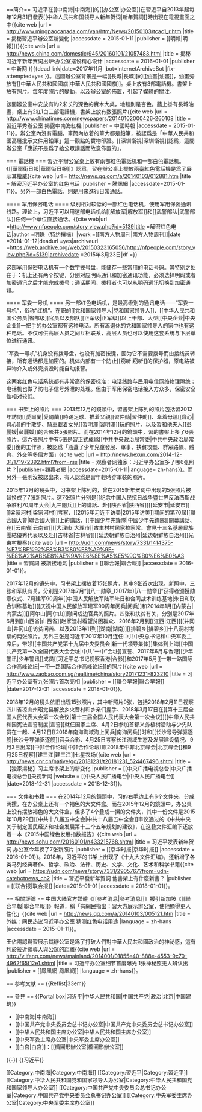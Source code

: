 ==简介==
习近平在[[中南海|中南海]]的[[办公室|办公室]]在習近平自2013年起每年12月31日發表[[中华人民共和国领导人新年贺词|新年賀詞]]時出現在電視畫面之中<ref name="ming">{{cite web |url = http://www.mingpaocanada.com/van/htm/News/20150103/tcac1_r.htm |title = 揭秘習近平辦公室新變化 |accessdate = 2015-01-11 |publisher = [[明報|明報]]}}</ref><ref>{{cite web |url = http://news.china.com/domestic/945/20160101/21057483.html |title = 揭秘习近平新年贺词出炉:办公室摆设精心设计 |accessdate = 2016-01-01 |publisher = 中新网 }}{{dead link|date=2017年11月 |bot=InternetArchiveBot |fix-attempted=yes }}</ref>。這間辦公室背景是一幅[[長城|長城]]的[[油畫|油畫]]，油畫旁放有[[中華人民共和國國旗|中華人民共和國國旗]]。桌上放有3部電話機。書架上放有照片。每年度照片的變動，以及辦公室的佈置，引起了媒體的關注<ref name="fe" /><ref name="ming"/>。

該間辦公室中安放有約2米长的深色的實木大桌，地毯則是杏色。牆上掛有長城油畫，桌上有2紅1白三部電話機，書架上放有數張照片<ref name="CD">{{cite web |url = http://www.chinatimes.com/newspapers/20140102000426-260108 |title = 習近平秀辦公室 揭露中南海紅機 |publisher = 中國時報 |accessdate = 2015-01-11}}</ref>。辦公室內沒有電腦，筆筒內放着的筆大都是鉛筆，被認爲是「中華人民共和國高層批示文件用鉛筆」這一觀點的實物印證。[[深圳衛視|深圳衛視]]認爲，這間辦公室「應該不是爲了給公眾講話而故意佈置的」<ref name="fe" />。

=== 電話機 ===
習近平辦公室桌上放有兩部紅色電話机和一部白色電話机。《[[華爾街日報|華爾街日報]]》認爲，習在辦公桌上擺放兩臺紅色電話機是爲了展示其權威<ref>{{cite web |url = http://news.qq.com/a/20140103/012881.htm |title = 解密习近平办公室的红色电话 |publisher = 騰訊網 |accessdate=2015-01-11}}</ref>。另外一部白色電話，則是用來進行日常通話<ref name="CD" />。

==== 军用保密电话 ====
级别相对较低的一部红色电话机，使用军用保密通讯线路。理论上，习近平可以用这部电话机给[[解放军|解放军]]和[[武警部队|武警部队]]任何一个单位直接通话。<ref name="解密">{{cite web|url =http://www.nfpeople.com/story_view.php?id=5139|title =解密红色电话|author =明珠（特约撰稿）|work =[[南方人物周刊|南方人物周刊]]|date =2014-01-12|deadurl =yes|archiveurl =https://web.archive.org/web/20150323165056/http://nfpeople.com/story_view.php?id=5139|archivedate =2015年3月23日|df =}}</ref>

这部军用保密电话机有一个数字拨号盘，能储存一些常用的电话号码。其特别之处在于：机上还有两个按键，分别对应明码通讯和加密通讯功能，必须选择明码或者加密通讯之后才能完成拨号；通话期间，拨打者也可以从明码通讯切换到加密通讯。<ref name="解密" />

==== 军委一号机 ====
另一部红色电话机，是最高级别的通讯电话——“军委一号机”，俗称“红机”。在职的[[党和国家领导人|党和国家领导人]]、[[中华人民共和国公务员|省部级]]官员以及部队[[正军级|正军级]]以上干部、大型[[中央企业|中央企业]]一把手的办公室都有这种电话。所有离退休的党和国家领导人的家中也有这种电话。不仅可供高层人员之间互相联系，高层人员也可以使用这套系统与下层单位进行通讯。<ref name="解密" />

“军委一号机”机身没有拨号盘，也没有加密按键，因为它不需要拨号而由接线员转接，所有通话都是加密的。机体内部有一个防止[[窃听|窃听]]的保护器，原电路被异物介入或外壳损毁时能自动报警。<ref name="解密" />

这两套红色电话系统都有非常高的保密标准：电话线路与民用电信网络物理隔绝；电话机也做了防电子信号外泄的处理。但由于军用保密电话接入方众多，保密安全性相对较低。<ref name="解密" />

=== 书架上的照片 ===
2013年12月的鏡頭中，習書架上陈列的照片包括習2012年訪問[[愛爾蘭|愛爾蘭]]時踢足球、推着父親[[習仲勛|習仲勛]]、牽着母親[[齊心|齊心]]的手散步、騎車載着女兒[[習明澤|習明澤]]玩的照片，以及習和他夫人[[彭麗媛|彭麗媛]]的合影共5張照片<ref name=ming />。而在2014年12月的鏡頭中，習的書架上多了6張照片。這六張照片中有5張是習正式成爲[[中共中央政治局常委|中共中央政治局常委]]後的工作照，被認爲「涵蓋了少年兒童發展、軍事、扶貧攻堅、群眾路線、體育、外交等多個方面」<ref name="gts">{{cite web |url = http://news.hexun.com/2014-12-31/171972392.html?from=rss |title = 观察者网独家：习近平办公室多了哪6张照片？|publisher=觀察者網 |accessdate=2015-01-11|language= zh-hans}}</ref>。而另外一張則沒被認出來<ref name="fe" />，有人認爲是習年輕時穿軍裝的照片<ref name="gts"/>。

2015年12月的镜头中，习书架上陈列的，曾在2015新年贺词中出现的5张照片被替换成了7张新照片<ref name="sohu" />。这7张照片分别是[[纪念中国人民抗日战争暨世界反法西斯战争胜利70周年大会|九三閱兵]]上的講話、赴[[陕西省|陕西省]][[延安市|延安市]][[梁家河村|梁家河村]]考察、[[2015年习近平访美|2015年访美]]期间的第70屆[[聯合國大會|聯合國大會]]上的講話、[[中國少年先鋒隊|中國少年先鋒隊]]開幕講話、在[[云南省|云南省]][[大理市|大理市]]古生村村民家拉家常、會見十三名基層民族團結優秀代表以及赴[[吉林省|吉林省]][[延边朝鲜族自治州|延边朝鲜族自治州]]光東村視察<ref>{{cite web |url = http://udn.com/news/story/7331/1414375-%E7%BF%92%E8%B3%80%E8%A9%9E-%E8%A2%AB%E8%AE%9A%E6%8E%A5%E5%9C%B0%E6%B0%A3 |title = 習賀詞 被讚接地氣 |publisher = [[聯合報|聯合報]] |accessdate = 2016-01-01}}</ref>。

2017年12月的镜头中，习书架上摆放着15张照片，其中9张首次出现。新照中，三张和军队有关，分别是2017年7月“[[八一勋章_(2017年)|八一勋章]]”获得者颁授勋章仪式、7月建军90周年[[中国人民解放军陆军朱日和合同战术训练基地|朱日和联合训练基地]][[庆祝中国人民解放军建军90周年阅兵|阅兵]]和2014年1月[[内蒙古|内蒙古]][[阿尔山|阿尔山]]慰问戍边官兵的照片。四张和扶贫有关，分别是2017年6月到[[山西省|山西省]]赵家洼村看望贫困群众、2016年2月到[[江西|江西]][[井冈山|井冈山]]访贫问苦、以及2013年11到[[湖南|湖南]][[排碧乡|排碧乡]]十八洞村考察的两张照片。另外三张是习近平2017年10月连任中共中央总书记和中央军委主席后，带领[[中国共产党第十九届中央委员会|新一代领导集体]]集体到上海[[中国共产党第一次全国代表大会会址|中共“一中”会址]]宣誓、2017年6月与香港[[少年警讯|少年警讯]]成员[[习近平总书记视察香港|合影]]和2017年5月[[一带一路国际合作高峰论坛|一带一路国际合作高峰论坛]]的照片<ref>{{cite web |url = http://www.zaobao.com.sg/realtime/china/story20171231-823210 |title = 习近平办公室有九张照片首次亮相 |publisher = [[聯合早報|聯合早報]] |date=2017-12-31 |accessdate = 2018-01-01}}</ref>。

2018年12月的镜头依旧出现15张照片，其中新照片9张，包括2018年2月11日视察四川省凉山州昭觉县解放乡火晋村和乡亲们握手、2018年3月17日在[[第十三届全国人民代表大会第一次会议|第十三届全国人民代表大会第一次会议]][[中华人民共和国宪法宣誓制度|宣誓]]就任国家主席、4月2日参加首都义务植树活动与少先队员在一起、4月12日[[2018年南海海域海上阅兵|南海阅兵]]时和[[长沙号导弹驱逐舰|长沙号导弹驱逐舰]]官兵合影、4月25日考察长江流域生态及发展建设情况、9月3日出席[[中非合作论坛|中非合作论坛]][[2018年中非北京峰会|北京峰会]]和9月25日视察[[建三江|建三江]]七星农场<ref>{{cite web |url = http://news.cnr.cn/native/gd/20181231/t20181231_524467496.shtml |title = 【独家揭秘】习主席书架上的新变化 |publisher = [[中央广播电视总台|中央广播电视总台]]央视新闻 |website = [[中央人民广播电台|中央人民广播电台]] |date=2018-12-31 |accessdate = 2018-12-31}}</ref>。

=== 文件和书籍 ===
在2014年12月的鏡頭中，习的右手边上有6个文件夹，分成两摞，在办公桌上还有一个褐色的大文件盒。而在2015年12月的鏡頭中，办公桌上没有摆放褐色的大文件盒，但多了4个叠成一摞的文件夹，其中一份文件是2015年10月29日[[中共十八届五中全会|中共十八届五中全会]]审议通过的《中共中央关于制定国民经济和社会发展第十三个五年规划的建议》，在这叠文件汇编下还放着一本《2015中国绿色发展指数报告》<ref name="sohu">{{cite web |url = http://news.sohu.com/20160101/n433215768.shtml |title = 习近平发表新年贺词 办公室今年换了7张新照片 |publisher = [[京华时报|京华时报]] |accessdate = 2016-01-01}}</ref>。2018年，习近平的书架上出现了《十九大文件汇编》，还新增了各类马列经典著作、哲学、政治、法律、历史、文学、文化、艺术和科学书籍<ref>{{cite web |url = https://udn.com/news/story/7331/2905767?from=udn-catehotnews_ch2 |title = 習近平發新年賀詞 他書架上有什麼新書？ |publisher = [[联合报|联合报]] |date=2018-01-01 |accessdate = 2018-01-01}}</ref>。

== 相關評論 ==
中国大陆官方媒體《[[參考消息|參考消息]]》援引新加坡《[[聯合早報|聯合早報]]》報道，稱「有網民指出：習大方展示辦公室，使他顯得更人性化」<ref>{{cite web |url = http://news.qq.com/a/20140103/005121.htm |title = 外媒：网民热议习近平办公室 猜测红色电话用途 |language = zh-hans |accessdate = 2015-01-11}}</ref>。

王佔陽認爲習展示其辦公室是爲了打破人們對中華人民共和國政治的神祕感，這有利於拉近領導人與公眾的距離<ref name="fe">{{cite web |url = http://v.ifeng.com/news/mainland/2014001/01855e40-888e-4553-9c70-4962f65f12e1.shtml |title = 习近平办公室细节首度曝光 1张神秘照无人辨认出 |publisher = [[鳳凰網|鳳凰網]] |language = zh-hans}}</ref>。

== 参考文献 ==
{{Reflist|33em}}

== 參見 ==
{{Portal box|习近平|中华人民共和国|中国共产党|政治|北京|中国建筑}}
* [[中南海|中南海]]
* [[中国共产党中央委员会总书记办公室|中国共产党中央委员会总书记办公室]]
* [[中华人民共和国主席办公室|中华人民共和国主席办公室]]
* [[中央军委主席办公室|中央军委主席办公室]]
* [[白宫|白宫]]：[[橢圓形辦公室|橢圓形辦公室]]

{{-}}
{{习近平}}

[[Category:中南海|Category:中南海]]
[[Category:習近平|Category:習近平]]
[[Category:中华人民共和国党和国家领导人办公室|Category:中华人民共和国党和国家领导人办公室]]
[[Category:中国共产党中央委员会总书记办公室|Category:中国共产党中央委员会总书记办公室]]
[[Category:中央军委主席办公室|Category:中央军委主席办公室]]